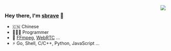 <img align="right" src="https://github-readme-stats.vercel.app/api?username=smartbrave&show_icons=true&theme=vue" />

### Hey there, I'm [sbrave](https://sbrave.cn/about) 👋

- 🇨🇳 Chinese
- 🧑🏻‍💻 Programmer
- 🌱 [FFmpeg](https://ffmpeg.org/), [WebRTC](https://webrtc.org/) ...
- ⚡ Go, Shell, C/C++, Python, JavaScript ...
